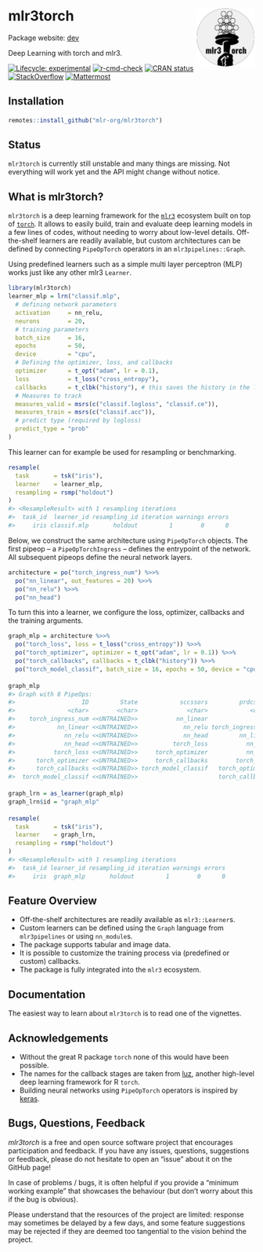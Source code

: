 
<!-- README.md is generated from README.Rmd. Please edit that file -->

# mlr3torch <img src="man/figures/logo.svg" align="right" width = "120" />

Package website: [dev](https://mlr3torch.mlr-org.com/)

Deep Learning with torch and mlr3.

<!-- badges: start -->

[![Lifecycle:
experimental](https://img.shields.io/badge/lifecycle-experimental-orange.svg)](https://lifecycle.r-lib.org/articles/stages.html#experimental)
[![r-cmd-check](https://github.com/mlr-org/mlr3torch/actions/workflows/r-cmd-check.yml/badge.svg)](https://github.com/mlr-org/mlr3torch/actions/workflows/r-cmd-check.yml)
[![CRAN
status](https://www.r-pkg.org/badges/version/mlr3torch)](https://CRAN.R-project.org/package=mlr3torch)
[![StackOverflow](https://img.shields.io/badge/stackoverflow-mlr3-orange.svg)](https://stackoverflow.com/questions/tagged/mlr3)
[![Mattermost](https://img.shields.io/badge/chat-mattermost-orange.svg)](https://lmmisld-lmu-stats-slds.srv.mwn.de/mlr_invite/)
<!-- badges: end -->

## Installation

``` r
remotes::install_github("mlr-org/mlr3torch")
```

## Status

`mlr3torch` is currently still unstable and many things are missing. Not
everything will work yet and the API might change without notice.

## What is mlr3torch?

`mlr3torch` is a deep learning framework for the
[`mlr3`](https://mlr-org.com) ecosystem built on top of
[`torch`](https://torch.mlverse.org/). It allows to easily build, train
and evaluate deep learning models in a few lines of codes, without
needing to worry about low-level details. Off-the-shelf learners are
readily available, but custom architectures can be defined by connecting
`PipeOpTorch` operators in an `mlr3pipelines::Graph`.

Using predefined learners such as a simple multi layer perceptron (MLP)
works just like any other mlr3 `Learner`.

``` r
library(mlr3torch)
learner_mlp = lrn("classif.mlp",
  # defining network parameters
  activation     = nn_relu,
  neurons        = 20,
  # training parameters
  batch_size     = 16,
  epochs         = 50,
  device         = "cpu",
  # Defining the optimizer, loss, and callbacks
  optimizer      = t_opt("adam", lr = 0.1),
  loss           = t_loss("cross_entropy"),
  callbacks      = t_clbk("history"), # this saves the history in the learner
  # Measures to track
  measures_valid = msrs(c("classif.logloss", "classif.ce")),
  measures_train = msrs(c("classif.acc")),
  # predict type (required by logloss)
  predict_type = "prob"
)
```

This learner can for example be used for resampling or benchmarking.

``` r
resample(
  task       = tsk("iris"),
  learner    = learner_mlp,
  resampling = rsmp("holdout")
)
#> <ResampleResult> with 1 resampling iterations
#>  task_id  learner_id resampling_id iteration warnings errors
#>     iris classif.mlp       holdout         1        0      0
```

Below, we construct the same architecture using `PipeOpTorch` objects.
The first pipeop – a `PipeOpTorchIngress` – defines the entrypoint of
the network. All subsequent pipeops define the neural network layers.

``` r
architecture = po("torch_ingress_num") %>>%
  po("nn_linear", out_features = 20) %>>%
  po("nn_relu") %>>%
  po("nn_head")
```

To turn this into a learner, we configure the loss, optimizer, callbacks
and the training arguments.

``` r
graph_mlp = architecture %>>%
  po("torch_loss", loss = t_loss("cross_entropy")) %>>%
  po("torch_optimizer", optimizer = t_opt("adam", lr = 0.1)) %>>%
  po("torch_callbacks", callbacks = t_clbk("history")) %>>%
  po("torch_model_classif", batch_size = 16, epochs = 50, device = "cpu")

graph_mlp
#> Graph with 8 PipeOps:
#>                   ID         State            sccssors         prdcssors
#>               <char>        <char>              <char>            <char>
#>    torch_ingress_num <<UNTRAINED>>           nn_linear
#>            nn_linear <<UNTRAINED>>             nn_relu torch_ingress_num
#>              nn_relu <<UNTRAINED>>             nn_head         nn_linear
#>              nn_head <<UNTRAINED>>          torch_loss           nn_relu
#>           torch_loss <<UNTRAINED>>     torch_optimizer           nn_head
#>      torch_optimizer <<UNTRAINED>>     torch_callbacks        torch_loss
#>      torch_callbacks <<UNTRAINED>> torch_model_classif   torch_optimizer
#>  torch_model_classif <<UNTRAINED>>                       torch_callbacks

graph_lrn = as_learner(graph_mlp)
graph_lrn$id = "graph_mlp"

resample(
  task       = tsk("iris"),
  learner    = graph_lrn,
  resampling = rsmp("holdout")
)
#> <ResampleResult> with 1 resampling iterations
#>  task_id learner_id resampling_id iteration warnings errors
#>     iris  graph_mlp       holdout         1        0      0
```

## Feature Overview

  - Off-the-shelf architectures are readily available as
    `mlr3::Learner`s.
  - Custom learners can be defined using the `Graph` language from
    `mlr3pipelines` or using `nn_module`s.
  - The package supports tabular and image data.
  - It is possible to customize the training process via (predefined or
    custom) callbacks.
  - The package is fully integrated into the `mlr3` ecosystem.

## Documentation

The easiest way to learn about `mlr3torch` is to read one of the
vignettes.

## Acknowledgements

  - Without the great R package `torch` none of this would have been
    possible.
  - The names for the callback stages are taken from
    [luz](https://mlverse.github.io/luz/), another high-level deep
    learning framework for R `torch`.
  - Building neural networks using `PipeOpTorch` operators is inspired
    by [keras](https://keras.io/).

## Bugs, Questions, Feedback

*mlr3torch* is a free and open source software project that encourages
participation and feedback. If you have any issues, questions,
suggestions or feedback, please do not hesitate to open an “issue” about
it on the GitHub page\!

In case of problems / bugs, it is often helpful if you provide a
“minimum working example” that showcases the behaviour (but don’t
worry about this if the bug is obvious).

Please understand that the resources of the project are limited:
response may sometimes be delayed by a few days, and some feature
suggestions may be rejected if they are deemed too tangential to the
vision behind the project.
